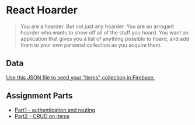 # React Hoarder
> You are a hoarder. But not just any hoarder. You are an arrogant hoarder who wants to show off all of the stuff you hoard. You want an application that gives you a list of anything possible to hoard, and add them to your own personal collection as you acquire them.


## Data
[Use this JSON file to seed your "items" collection in Firebase.](./items.json)


## Assignment Parts

* [Part1 - authentication and routing](./part1.md)
* [Part2 - CRUD on items](./part2.md)
